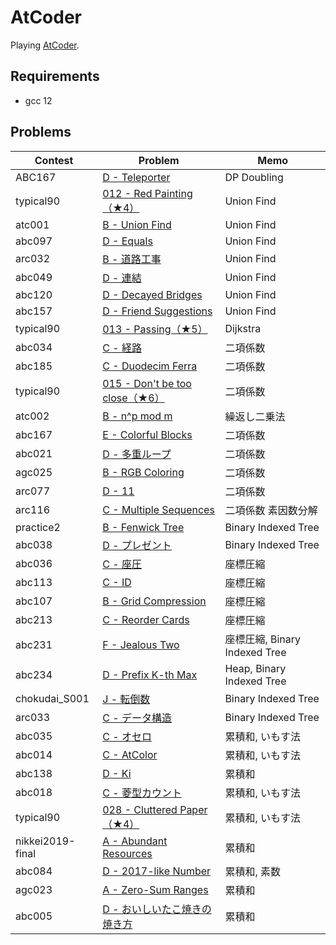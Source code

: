 # AtCoder

Playing [AtCoder](https://atcoder.jp/).

## Requirements

- gcc 12

## Problems

| Contest          | Problem                                                                                         | Memo                          |
| ---------------- | ----------------------------------------------------------------------------------------------- | ----------------------------- |
| ABC167           | [D - Teleporter](https://atcoder.jp/contests/abc167/tasks/abc167_d)                             | DP Doubling                   |
| typical90        | [012 - Red Painting（★4）](https://atcoder.jp/contests/typical90/tasks/typical90_l)             | Union Find                    |
| atc001           | [B - Union Find](https://atcoder.jp/contests/atc001/tasks/unionfind_a)                          | Union Find                    |
| abc097           | [D - Equals](https://atcoder.jp/contests/abc097/tasks/arc097_b)                                 | Union Find                    |
| arc032           | [B - 道路工事](https://atcoder.jp/contests/arc032/tasks/arc032_2)                               | Union Find                    |
| abc049           | [D - 連結](https://atcoder.jp/contests/abc049/tasks/arc065_b)                                   | Union Find                    |
| abc120           | [D - Decayed Bridges](https://atcoder.jp/contests/abc120/tasks/abc120_d)                        | Union Find                    |
| abc157           | [D - Friend Suggestions](https://atcoder.jp/contests/abc157/tasks/abc157_d)                     | Union Find                    |
| typical90        | [013 - Passing（★5）](https://atcoder.jp/contests/typical90/tasks/typical90_m)                  | Dijkstra                      |
| abc034           | [C - 経路](https://atcoder.jp/contests/abc034/tasks/abc034_c)                                   | 二項係数                      |
| abc185           | [C - Duodecim Ferra](https://atcoder.jp/contests/abc185/tasks/abc185_c)                         | 二項係数                      |
| typical90        | [015 - Don't be too close（★6）](https://atcoder.jp/contests/typical90/tasks/typical90_o)       | 二項係数                      |
| atc002           | [B - n^p mod m](https://atcoder.jp/contests/atc002/tasks/atc002_b)                              | 繰返し二乗法                  |
| abc167           | [E - Colorful Blocks](https://atcoder.jp/contests/abc167/tasks/abc167_e)                        | 二項係数                      |
| abc021           | [D - 多重ループ](https://atcoder.jp/contests/abc021/tasks/abc021_d)                           | 二項係数                      |
| agc025           | [B - RGB Coloring](https://atcoder.jp/contests/agc025/tasks/agc025_b)                           | 二項係数                      |
| arc077           | [D - 11](https://atcoder.jp/contests/arc077/tasks/arc077_b)                                     | 二項係数                      |
| arc116           | [C - Multiple Sequences](https://atcoder.jp/contests/arc116/tasks/arc116_c)                     | 二項係数 素因数分解           |
| practice2        | [B - Fenwick Tree](https://atcoder.jp/contests/practice2/tasks/practice2_b)                     | Binary Indexed Tree           |
| abc038           | [D - プレゼント](https://atcoder.jp/contests/abc038/tasks/abc038_d)                         | Binary Indexed Tree           |
| abc036           | [C - 座圧](https://atcoder.jp/contests/abc036/tasks/abc036_c)                                   | 座標圧縮                      |
| abc113           | [C - ID](https://atcoder.jp/contests/abc113/tasks/abc113_c)                                     | 座標圧縮                      |
| abc107           | [B - Grid Compression](https://atcoder.jp/contests/abc107/tasks/abc107_b)                       | 座標圧縮                      |
| abc213           | [C - Reorder Cards](https://atcoder.jp/contests/abc213/tasks/abc213_c)                          | 座標圧縮                      |
| abc231           | [F - Jealous Two](https://atcoder.jp/contests/abc231/tasks/abc231_f)                            | 座標圧縮, Binary Indexed Tree |
| abc234           | [D - Prefix K-th Max](https://atcoder.jp/contests/abc234/tasks/abc234_d)                        | Heap, Binary Indexed Tree     |
| chokudai_S001    | [J - 転倒数](https://atcoder.jp/contests/chokudai_S001/tasks/chokudai_S001_j)                   | Binary Indexed Tree           |
| arc033           | [C - データ構造](https://atcoder.jp/contests/arc033/tasks/arc033_3)                           | Binary Indexed Tree           |
| abc035           | [C - オセロ](https://atcoder.jp/contests/abc035/tasks/abc035_c)                                 | 累積和, いもす法              |
| abc014           | [C - AtColor](https://atcoder.jp/contests/abc014/tasks/abc014_3)                                | 累積和, いもす法              |
| abc138           | [D - Ki](https://atcoder.jp/contests/abc138/tasks/abc138_d)                                     | 累積和                        |
| abc018           | [C - 菱型カウント](https://atcoder.jp/contests/abc018/tasks/abc018_3)                           | 累積和, いもす法              |
| typical90        | [028 - Cluttered Paper（★4）](https://atcoder.jp/contests/typical90/tasks/typical90_ab)         | 累積和, いもす法              |
| nikkei2019-final | [A - Abundant Resources](https://atcoder.jp/contests/nikkei2019-final/tasks/nikkei2019_final_a) | 累積和                        |
| abc084           | [D - 2017-like Number](https://atcoder.jp/contests/abc084/tasks/abc084_d)                       | 累積和, 素数                  |
| agc023           | [A - Zero-Sum Ranges](https://atcoder.jp/contests/agc023/tasks/agc023_a)                        | 累積和                        |
| abc005           | [D - おいしいたこ焼きの焼き方](https://atcoder.jp/contests/abc005/tasks/abc005_4)               | 累積和                        |
